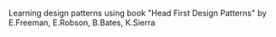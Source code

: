 Learning design patterns using book "Head First Design Patterns" by E.Freeman, E.Robson, B.Bates, K.Sierra
